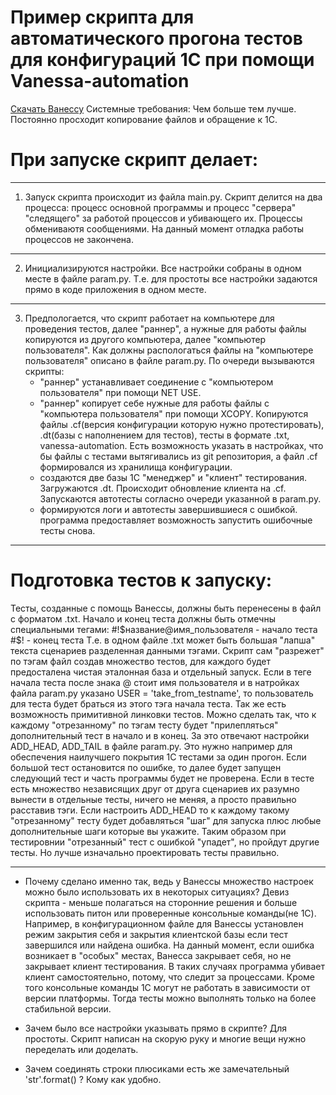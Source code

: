 # Пример скрипта для автоматического прогона тестов для конфигураций 1С при помощи Vanessa-automation
[Скачать Ванессу](https://github.com/Pr-Mex/vanessa-automation)
Системные требования:
	  Чем больше тем лучше.
	  Постоянно просходит копирование файлов и обращение к 1С.

# При запуске скрипт делает:
---
1. Запуск скрипта происходит из файла main.py. Скрипт делится на два процесса: процесс основной программы и процесс "сервера" "следящего" за работой процессов и убивающего их. Процессы обмениваютя сообщениями. На данный момент отладка работы процессов не закончена.
---
2. Инициализируются настройки. Все настройки собраны в одном месте в файле param.py. Т.е. для простоты все настройки задаются прямо в коде приложения в одном месте.
---
3. Предпологается, что скрипт работает на компьютере для проведения тестов, далее "раннер", а нужные для работы файлы копируются из другого компьютера, далее "компьютер пользователя". Как должны распологаться файлы на "компьютере пользователя" описано в файле param.py.
По очереди вызываются скрипты:
   * "раннер" устанавливает соединение с "компьютером пользователя" при помощи NET USE.
   * "раннер" копирует себе нужные для работы файлы с "компьютера пользователя" при помощи XCOPY. Копируются файлы .cf(версия конфигурации которую нужно протестировать), .dt(базы с наполнением для тестов), тесты в формате .txt, vanessa-automation. Есть возможность указать в настройках, что бы файлы с тестами вытягивались из git репозитория, а файл .cf формировался из хранилища конфигурации.
   * создаются две базы 1С "менеджер" и "клиент" тестирования. Загружаются .dt. Происходит обновление клиента на .cf. Запускаются автотесты согласно очереди указанной в param.py.
   * формируются логи и автотесты завершившиеся с ошибкой. программа предоставляет возможность запустить ошибочные тесты снова.
---

# Подготовка тестов к запуску:

Тесты, созданные с помощь Ванессы, должны быть перенесены в файл с форматом .txt. Начало и конец теста должны быть отмечны специальными тегами:
#!$название@имя_пользователя - начало теста
#$! - конец теста
Т.е. в одном файле .txt может быть большая "лапша" текста сценариев разделенная данными тэгами. Скрипт сам "разрежет" по тэгам файл создав множество тестов, для каждого будет предосталена чистая эталонная база и отдельный запуск. Если в теге начала теста после знака @ стоит имя пользователя и в натройках файла param.py указано USER = 'take_from_testname', то пользователь для теста будет браться из этого тэга начала теста.
Так же есть возможность примитивной линковки тестов. Можно сделать так, что к каждому "отрезанному" по тэгам тесту будет "прилепляться" дополнительный тест в начало и в конец. За это отвечают настройки ADD_HEAD, ADD_TAIL в файле param.py. Это нужно например для обеспечения наилучшего покрытия 1С тестами за один прогон. Если большой тест остановится по ошибке, то далее будет запущен следующий тест и часть программы будет не проверена. Если в тесте есть множество независящих друг от друга сценариев их разумно вынести в отдельные тесты, ничего не меняя, а просто правильно расставив тэги. Если настроить ADD_HEAD то к каждому такому "отрезанному" тесту будет добавляться "шаг" для запуска плюс любые дополнительные шаги которые вы укажите. Таким образом при тестировнии "отрезанный" тест с ошибкой "упадет", но пройдут другие тесты. Но лучше изначально проектировать тесты правильно.

---

* Почему сделано именно так, ведь у Ванессы множество настроек можно было использовать их в некоторых ситуациях?
  	 Девиз скрипта - меньше полагаться на сторонние решения и больше использовать питон или проверенные консольные команды(не 1С). Например, в конфигурационном файле для Ванессы установлен режим закрытия себя и закрытия клиентской базы если тест завершился или найдена ошибка. На данный момент, если ошибка возникает в "особых" местах, Ванесса закрывает себя, но не закрывает клиент тестирования. В таких случаях программа убивает клиент самостоятельно, потому, что следит за процессами. Кроме того консольные команды 1С могут не работать в зависимости от версии платформы. Тогда тесты можно выполнять только на более стабильной версии.

* Зачем было все настройки указывать прямо в скрипте?
  	Для простоты. Скрипт написан на скорую руку и многие вещи нужно переделать или доделать.

* Зачем соединять строки плюсиками есть же замечательный 'str'.format() ?
  	Кому как удобно.





